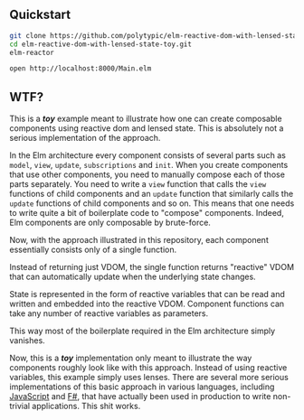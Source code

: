 ## Quickstart

```bash
git clone https://github.com/polytypic/elm-reactive-dom-with-lensed-state-toy.git
cd elm-reactive-dom-with-lensed-state-toy.git
elm-reactor
```

```bash
open http://localhost:8000/Main.elm
```

## WTF?

This is a **_toy_** example meant to illustrate how one can create composable
components using reactive dom and lensed state.  This is absolutely not a
serious implementation of the approach.

In the Elm architecture every component consists of several parts such as
`model`, `view`, `update`, `subscriptions` and `init`.  When you create
components that use other components, you need to manually compose each of those
parts separately.  You need to write a `view` function that calls the `view`
functions of child components and an `update` function that similarly calls the
`update` functions of child components and so on.  This means that one needs to
write quite a bit of boilerplate code to "compose" components.  Indeed, Elm
components are only composable by brute-force.

Now, with the approach illustrated in this repository, each component
essentially consists only of a single function.

Instead of returning just VDOM, the single function returns "reactive" VDOM that
can automatically update when the underlying state changes.

State is represented in the form of reactive variables that can be read and
written and embedded into the reactive VDOM.  Component functions can take any
number of reactive variables as parameters.

This way most of the boilerplate required in the Elm architecture simply
vanishes.

Now, this is a **_toy_** implementation only meant to illustrate the way
components roughly look like with this approach.  Instead of using reactive
variables, this example simply uses lenses.  There are several more serious
implementations of this basic approach in various languages,
including
[JavaScript](https://github.com/calmm-js/documentation/blob/master/introduction-to-calmm.md) and
[F#](http://intellifactory.github.io/websharper.ui.next.samples/#home), that
have actually been used in production to write non-trivial applications.  This
shit works.
